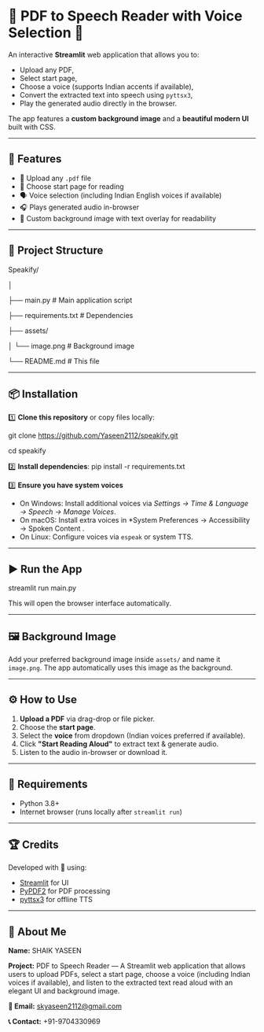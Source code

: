 # 📖 PDF to Speech Reader with Voice Selection 🎤

An interactive **Streamlit** web application that allows you to:
- Upload any PDF,
- Select start page,
- Choose a voice (supports Indian accents if available),
- Convert the extracted text into speech using `pyttsx3`,
- Play the generated audio directly in the browser.

The app features a **custom background image** and a **beautiful modern UI** built with CSS.

---

## 🚀 Features
- 📂 Upload any `.pdf` file
- 🔢 Choose start page for reading
- 🗣 Voice selection (including Indian English voices if available)
- 🎧 Plays generated audio in-browser
- 🎨 Custom background image with text overlay for readability

---

## 📂 Project Structure
Speakify/

│

├── main.py # Main application script

├── requirements.txt # Dependencies

├── assets/

│ └── image.png # Background image

└── README.md # This file


---

## 📦 Installation

1️⃣ **Clone this repository** or copy files locally:

git clone https://github.com/Yaseen2112/speakify.git

cd speakify


2️⃣ **Install dependencies**:
pip install -r requirements.txt


3️⃣ **Ensure you have system voices**
- On Windows: Install additional voices via *Settings → Time & Language → Speech → Manage Voices*.
- On macOS: Install extra voices in *System Preferences → Accessibility → Spoken Content .
- On Linux: Configure voices via `espeak` or system TTS.

---

## ▶️ Run the App

streamlit run main.py



This will open the browser interface automatically.

---

## 🖼 Background Image
Add your preferred background image inside `assets/` and name it `image.png`.
The app automatically uses this image as the background.

---

## ⚙️ How to Use
1. **Upload a PDF** via drag-drop or file picker.
2. Choose the **start page**.
3. Select the **voice** from dropdown (Indian voices preferred if available).
4. Click **"Start Reading Aloud"** to extract text & generate audio.
5. Listen to the audio in-browser or download it.

---

## 📌 Requirements
- Python 3.8+
- Internet browser (runs locally after `streamlit run`)

---

## 🏆 Credits
Developed with 💙 using:
- [Streamlit](https://streamlit.io) for UI
- [PyPDF2](https://pypi.org/project/PyPDF2/) for PDF processing
- [pyttsx3](https://pypi.org/project/pyttsx3/) for offline TTS

---


## 👤 About Me

**Name:** SHAIK YASEEN

**Project:** PDF to Speech Reader — A Streamlit web application that allows users to upload PDFs, select a start page, choose a voice (including Indian voices if available), and listen to the extracted text read aloud with an elegant UI and background image.

**📧 Email:** skyaseen2112@gmail.com

**📞 Contact:** +91-9704330969






